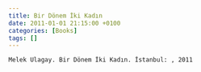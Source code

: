 ```yaml
---
title: Bir Dönem İki Kadın
date: 2011-01-01 21:15:00 +0100
categories: [Books]
tags: []
---
```


```Melek Ulagay. Bir Dönem İki Kadın. İstanbul: , 2011```


